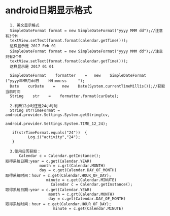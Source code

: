   # android日期显示格式
  
      1. 英文显示格式
      SimpleDateFormat format = new SimpleDateFormat("yyyy MMM dd");//注意有3个M
      textView.setText(format.format(calendar.getTime()));
      这样显示是 2017 Feb 01
      SimpleDateFormat format = new SimpleDateFormat("yyyy MMM dd");//注意只有2个M
      textView.setText(format.format(calendar.getTime()));
      这样显示是 2017 01 01
      
      SimpleDateFormat    formatter    =   new    SimpleDateFormat    ("yyyy年MM月dd日    HH:mm:ss     ");       
      Date    curDate    =   new    Date(System.currentTimeMillis());//获取当前时间       
      String    str    =    formatter.format(curDate); 
      
      2.判断12小时还是24小时制
      String strTimeFormat = android.provider.Settings.System.getString(cv,  
                                          android.provider.Settings.System.TIME_12_24);  
        
       if(strTimeFormat.equals("24"))  {  
              Log.i("activity","24");  
       }   
      
      3.使用日历获取：
          Calendar c = Calendar.getInstance();  
    取得系统日期:year = c.get(Calendar.YEAR)  
                   month = c.grt(Calendar.MONTH)  
                   day = c.get(Calendar.DAY_OF_MONTH)  
    取得系统时间：hour = c.get(Calendar.HOUR_OF_DAY);  
                      minute = c.get(Calendar.MINUTE)  
                        Calendar c = Calendar.getInstance();  
    取得系统日期:year = c.get(Calendar.YEAR)  
                       month = c.grt(Calendar.MONTH)  
                       day = c.get(Calendar.DAY_OF_MONTH)  
    取得系统时间：hour = c.get(Calendar.HOUR_OF_DAY);  
                         minute = c.get(Calendar.MINUTE) 
